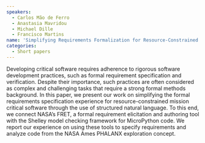 ```yaml
---
speakers:
  - Carlos Mão de Ferro
  - Anastasia Mavridou
  - Michael Dille
  - Francisco Martins 
name: 'Simplifying Requirements Formalization for Resource-Constrained Mission-Critical Software'
categories:
  - Short papers
---
```



Developing critical software requires adherence to rigorous software development practices, such as formal requirement specification and verification. Despite their importance, such practices are often considered as complex and challenging tasks that require a strong formal methods background. In this paper, we present our work on simplifying the formal requirements specification experience for resource-constrained mission critical software through the use of structured natural language. To this end, we connect NASA’s FRET, a formal requirement elicitation and authoring tool with the Shelley model checking framework for MicroPython code. We report our experience on using these tools to specify requirements and analyze code from the NASA Ames PHALANX exploration concept.
